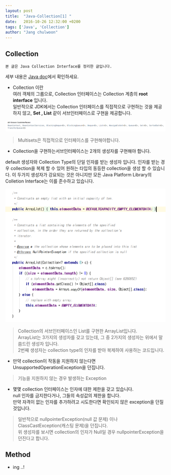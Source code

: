 ```yaml
---
layout: post
title:  "Java-Collection[1] "
date:   2016-10-26 12:32:00 +0200
tags: ['Java', 'Collection']
author: "Jang chulwoon"
---
```


## Collection 

`본 글은 Java Collection Interface를 정리한 글입니다.`  

세부 내용은 [Java doc](https://docs.oracle.com/javase/8/docs/api/)에서 확인하세요.  

+ Collection 이란  
여러 객체의 그룹으로, Collection 인터페이스는 Collection 계층의 **root interface** 입니다.    
일반적으로 JDK에서는 Collection 인터페이스를 직접적으로 구현하는 것을 제공하지 않고, **Set , List** 같이 서브인터페이스로 구현을 제공합니다.  

![subinterface](images/subinterface.png)  

> Multisets은 직접적으로 인터페이스를 구현해야합니다.  

+ Collection을 구현하는서브인터페이스는 2개의 생성자를 구현해야 합니다.

 default 생성자와 Collection Type의 단일 인자를 받는 생성자 입니다. 인자를 받는 경우 collection을 복제 할 수 있어 원하는 타입의 동등한 collection을 생성 할 수 있습니다. 이 두가지 생성자가 강요되는 것은 아니지만 모든 Java Platform Library의 Colletion Interface는 이를 준수하고 있습니다.
  
![subinterface](/images/construct.png)    

>Collection의 서브인터페이스인 List를 구현한 ArrayList입니다.   
>ArrayList는 3가지의 생성자를 갖고 있는데, 그 중 2가지의 생성자는 위에서 말씀드린 생성자 입니다.   
>2번째 생성자는 collection type의 인자를 받아 복제하여 사용하는 코드입니다.   

+ 만약 collection이 작동을 지원하지 않는다면 UnsupportedOperationException을 던집니다. 
>기능을 지원하지 않는 경우 발생하는 Exception    

+ 몇몇 collection 인터페이스는 인자에 대한 제한을 갖고 있습니다.   
null 인자를 금지한다거나, 그들의 속성값의 제한을 합니다.  
만약 자격이 없는 인자를 추가하려고 시도한다면 확인되지 않은 exception을 던질것입니다.

> 일반적으로 nullpointerException(null 값 문제) 이나 ClassCastException(캐스팅 문제)을 던집니다.  
> 위 생성자를 보시면 collection의 인자가 Null일 경우 nullpointerException을 던진다고 합니다.


## Method


- ing ..!
